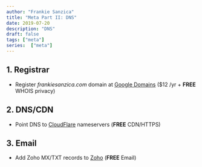 ```yaml
---
author: "Frankie Sanzica"
title: "Meta Part II: DNS"
date: 2019-07-20
description: "DNS"
draft: false
tags: ["meta"]
series:  ["meta"]
---
```


## 1. Registrar

*  Register *frankiesanzica.com* domain at [Google Domains](https://domains.google.com) ($12 /yr + **FREE** WHOIS privacy)

## 2. DNS/CDN

* Point DNS to [CloudFlare](https://cloudflare.com) nameservers (**FREE** CDN/HTTPS)

## 3. Email

* Add Zoho MX/TXT records to [Zoho](https://www.zoho.com/mail/) (**FREE** Email)
